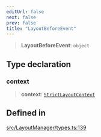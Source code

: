 ```yaml
---
editUrl: false
next: false
prev: false
title: "LayoutBeforeEvent"
---
```


> **LayoutBeforeEvent**: `object`

## Type declaration

### context

> **context**: [`StrictLayoutContext`](/api/type-aliases/strictlayoutcontext/)

## Defined in

[src/LayoutManager/types.ts:139](https://github.com/fabricjs/fabric.js/blob/5c1240d8b4662e45868dd33f385f941de21c8e9c/src/LayoutManager/types.ts#L139)
